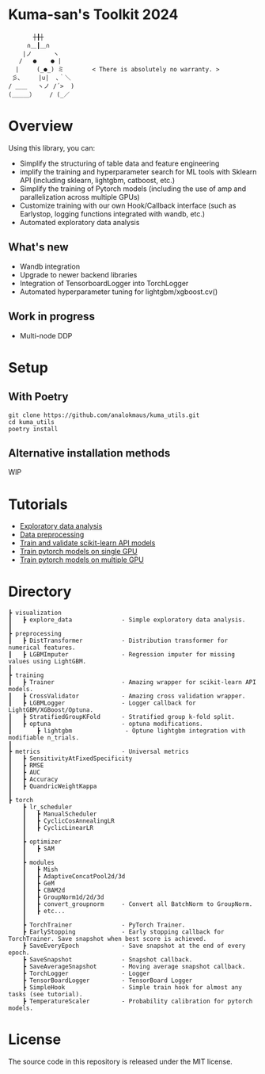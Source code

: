 # Kuma-san's Toolkit 2024

```
　 　 　┼╂┼
　 　 ∩＿┃＿∩
    |ノ      ヽ
   /   ●    ● |
  |     (_●_) ミ        < There is absolutely no warranty. >
 彡､     |∪|  ､｀＼ 
/ ＿＿   ヽノ /´>  )
(＿＿＿）    / (_／
```

# Overview
Using this library, you can:

- Simplify the structuring of table data and feature engineering
- implify the training and hyperparameter search for ML tools with Sklearn API (including sklearn, lightgbm, catboost, etc.)
- Simplify the training of Pytorch models (including the use of amp and parallelization across multiple GPUs)
- Customize training with our own Hook/Callback interface (such as Earlystop, logging functions integrated with wandb, etc.)
- Automated exploratory data analysis

## What's new
- Wandb integration
- Upgrade to newer backend libraries
- Integration of TensorboardLogger into TorchLogger
- Automated hyperparameter tuning for lightgbm/xgboost.cv()

## Work in progress
- Multi-node DDP

# Setup
## With Poetry
```
git clone https://github.com/analokmaus/kuma_utils.git
cd kuma_utils
poetry install
```

## Alternative installation methods
WIP

# Tutorials
- [Exploratory data analysis](examples/Exploratory_data_analysis.ipynb)
- [Data preprocessing](examples/Data_preprocessing.ipynb)
- [Train and validate scikit-learn API models](examples/Train_and_validate_models.ipynb)
- [Train pytorch models on single GPU](examples/Train_CNN_model.ipynb)
- [Train pytorch models on multiple GPU](examples/Train_CNN_distributed.py)

# Directory
```
┣ visualization
┃   ┣ explore_data              - Simple exploratory data analysis.
┃
┣ preprocessing
┃   ┣ DistTransformer           - Distribution transformer for numerical features. 
┃   ┣ LGBMImputer               - Regression imputer for missing values using LightGBM.
┃
┣ training
┃   ┣ Trainer                   - Amazing wrapper for scikit-learn API models.
┃   ┣ CrossValidator            - Amazing cross validation wrapper.
┃   ┣ LGBMLogger                - Logger callback for LightGBM/XGBoost/Optuna.
┃   ┣ StratifiedGroupKFold      - Stratified group k-fold split.
┃   ┣ optuna                    - optuna modifications.
┃       ┣ lightgbm               - Optune lightgbm integration with modifiable n_trials.
┃
┣ metrics                       - Universal metrics
┃   ┣ SensitivityAtFixedSpecificity
┃   ┣ RMSE
┃   ┣ AUC
┃   ┣ Accuracy
┃   ┣ QuandricWeightKappa
┃
┣ torch
    ┣ lr_scheduler
    ┃   ┣ ManualScheduler
    ┃   ┣ CyclicCosAnnealingLR
    ┃   ┣ CyclicLinearLR
    ┃   
    ┣ optimizer
    ┃   ┣ SAM
    ┃ 
    ┣ modules
    ┃   ┣ Mish
    ┃   ┣ AdaptiveConcatPool2d/3d
    ┃   ┣ GeM
    ┃   ┣ CBAM2d
    ┃   ┣ GroupNorm1d/2d/3d
    ┃   ┣ convert_groupnorm     - Convert all BatchNorm to GroupNorm.
    ┃   ┣ etc...
    ┃ 
    ┣ TorchTrainer              - PyTorch Trainer.
    ┣ EarlyStopping             - Early stopping callback for TorchTrainer. Save snapshot when best score is achieved.
    ┣ SaveEveryEpoch            - Save snapshot at the end of every epoch.
    ┣ SaveSnapshot              - Snapshot callback.
    ┣ SaveAverageSnapshot       - Moving average snapshot callback.
    ┣ TorchLogger               - Logger
    ┣ TensorBoardLogger         - TensorBoard Logger
    ┣ SimpleHook                - Simple train hook for almost any tasks (see tutorial).
    ┣ TemperatureScaler         - Probability calibration for pytorch models.

```

# License
The source code in this repository is released under the MIT license.